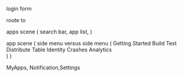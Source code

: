 login form

route to

apps scene
(
	search bar,
	app list,
)

app scene
(
	side menu versus 
	side menu (
		Getting Started
		Build
		Test
		Distribute
		Table
		Identity
		Crashes
		Analytics		
	)
)

MyApps, Notification,Settings